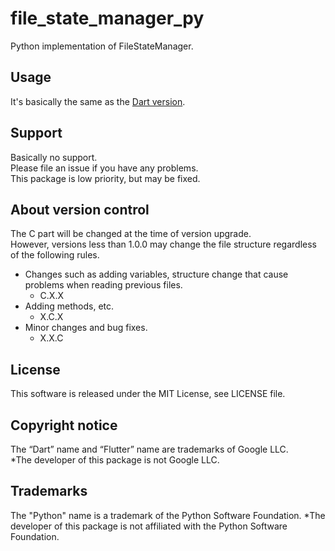 # file_state_manager_py
Python implementation of FileStateManager.

## Usage
It's basically the same as the [Dart version](https://github.com/MasahideMori-SimpleAppli/file_state_manager).

## Support
Basically no support.  
Please file an issue if you have any problems.  
This package is low priority, but may be fixed.

## About version control
The C part will be changed at the time of version upgrade.  
However, versions less than 1.0.0 may change the file structure regardless of the following rules.  
- Changes such as adding variables, structure change that cause problems when reading previous files.
    - C.X.X
- Adding methods, etc.
    - X.C.X
- Minor changes and bug fixes.
    - X.X.C

## License
This software is released under the MIT License, see LICENSE file.

## Copyright notice
The “Dart” name and “Flutter” name are trademarks of Google LLC.  
*The developer of this package is not Google LLC.

## Trademarks
The "Python" name is a trademark of the Python Software Foundation.
*The developer of this package is not affiliated with the Python Software Foundation.